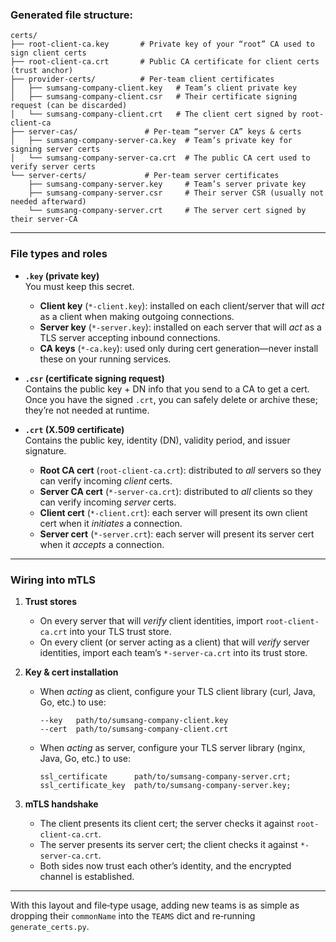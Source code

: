 ### Generated file structure:
```
certs/
├── root-client-ca.key       # Private key of your “root” CA used to sign client certs
├── root-client-ca.crt       # Public CA certificate for client certs (trust anchor)
├── provider-certs/          # Per‑team client certificates
│   ├── sumsang-company-client.key   # Team’s client private key
│   ├── sumsang-company-client.csr   # Their certificate signing request (can be discarded)
│   └── sumsang-company-client.crt   # The client cert signed by root-client-ca
├── server-cas/               # Per‑team “server CA” keys & certs
│   ├── sumsang-company-server-ca.key  # Team’s private key for signing server certs
│   └── sumsang-company-server-ca.crt  # The public CA cert used to verify server certs
└── server-certs/             # Per‑team server certificates
    ├── sumsang-company-server.key     # Team’s server private key
    ├── sumsang-company-server.csr     # Their server CSR (usually not needed afterward)
    └── sumsang-company-server.crt     # The server cert signed by their server‑CA
```

---

### File types and roles

- **`.key` (private key)**  
  You must keep this secret.  
  - **Client key** (`*-client.key`): installed on each client/server that will *act* as a client when making outgoing connections.  
  - **Server key** (`*-server.key`): installed on each server that will *act* as a TLS server accepting inbound connections.  
  - **CA keys** (`*-ca.key`): used only during cert generation—never install these on your running services.

- **`.csr` (certificate signing request)**  
  Contains the public key + DN info that you send to a CA to get a cert. Once you have the signed `.crt`, you can safely delete or archive these; they’re not needed at runtime.

- **`.crt` (X.509 certificate)**  
  Contains the public key, identity (DN), validity period, and issuer signature.  
  - **Root CA cert** (`root-client-ca.crt`): distributed to *all* servers so they can verify incoming *client* certs.  
  - **Server CA cert** (`*-server-ca.crt`): distributed to *all* clients so they can verify incoming *server* certs.  
  - **Client cert** (`*-client.crt`): each server will present its own client cert when it *initiates* a connection.  
  - **Server cert** (`*-server.crt`): each server will present its server cert when it *accepts* a connection.

---

### Wiring into mTLS

1. **Trust stores**  
   - On every server that will *verify* client identities, import `root-client-ca.crt` into your TLS trust store.  
   - On every client (or server acting as a client) that will *verify* server identities, import each team’s `*-server-ca.crt` into its trust store.

2. **Key & cert installation**  
   - When *acting* as client, configure your TLS client library (curl, Java, Go, etc.) to use:
     ```
     --key   path/to/sumsang-company-client.key
     --cert  path/to/sumsang-company-client.crt
     ```
   - When *acting* as server, configure your TLS server library (nginx, Java, Go, etc.) to use:
     ```
     ssl_certificate      path/to/sumsang-company-server.crt;
     ssl_certificate_key  path/to/sumsang-company-server.key;
     ```

3. **mTLS handshake**  
   - The client presents its client cert; the server checks it against `root-client-ca.crt`.  
   - The server presents its server cert; the client checks it against `*-server-ca.crt`.  
   - Both sides now trust each other’s identity, and the encrypted channel is established.

---

With this layout and file‑type usage, adding new teams is as simple as dropping their `commonName` into the `TEAMS` dict and re‑running `generate_certs.py`.
